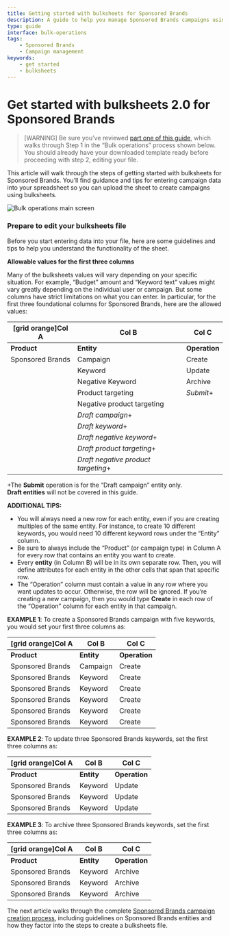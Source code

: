 ```yaml
---
title: Getting started with bulksheets for Sponsored Brands 
description: A guide to help you manage Sponsored Brands campaigns using bulksheets.
type: guide
interface: bulk-operations
tags:
    - Sponsored Brands
    - Campaign management
keywords:
    - get started
    - bulksheets  
---
```


# Get started with bulksheets 2.0 for Sponsored Brands

>[WARNING] Be sure you’ve reviewed [part one of this guide](bulksheets/2-0/get-started-with-bulksheets-part1), which walks through Step 1 in the “Bulk operations” process shown below. You should already have your downloaded template ready before proceeding with step 2, editing your file. 

This article will walk through the steps of getting started with bulksheets for Sponsored Brands. You’ll find guidance and tips for entering campaign data into your spreadsheet so you can upload the sheet to create campaigns using bulksheets. 

![Bulk operations main screen](/_images/bulksheets/2-0-images/all-get-started-main-bulk-ops-pg.png "Bulk operations main screen")

### Prepare to edit your bulksheets file

Before you start entering data into your file, here are some guidelines and tips to help you understand the functionality of the sheet. 

**Allowable values for the first three columns**

Many of the bulksheets values will vary depending on your specific situation. For example, “Budget” amount and “Keyword text” values might vary greatly depending on the individual user or campaign. But some columns have strict limitations on what you can enter. In particular, for the first three foundational columns for Sponsored Brands, here are the allowed values:

|[grid orange]Col A	|Col B	|Col C	|
|---	|---	|---	|
|**Product**	|**Entity**	|**Operation**	|
|Sponsored Brands	|Campaign	|Create	|
|	|Keyword	|Update	|
|	|Negative Keyword	|Archive	|
|	|Product targeting	|*Submit*+	|
|	|Negative product targeting	|	|
|	|*Draft campaign*+	|	|
|	|*Draft keyword*+	|	|
|	|*Draft negative keyword*+	|	|
|	|*Draft product targeting*+	|	|
|	|*Draft negative product targeting*+	|	|

+The **Submit** operation is for the “Draft campaign” entity only. <br>**Draft entities** will not be covered in this guide. 

**ADDITIONAL TIPS:**

* You will always need a new row for each entity, even if you are creating multiples of the same entity. For instance, to create 10 different keywords, you would need 10 different keyword rows under the “Entity” column. 
* Be sure to always include the “Product” (or campaign type) in Column A for every row that contains an entity you want to create. 
* Every **entity** (in Column B) will be in its own separate row. Then, you will define attributes for each entity in the other cells that span that specific row. 
* The “Operation” column must contain a value in any row where you want updates to occur. Otherwise, the row will be ignored. If you’re creating a new campaign, then you would type **Create** in each row of the “Operation” column for each entity in that campaign. 

**EXAMPLE 1**: To create a Sponsored Brands campaign with five keywords, you would set your first three columns as:

|[grid orange]Col A	|Col B	|Col C	|
|---	|---	|---	|
|**Product**	|**Entity**	|**Operation**	|
|Sponsored Brands	|Campaign	|Create	|
|Sponsored Brands	|Keyword	|Create	|
|Sponsored Brands	|Keyword	|Create	|
|Sponsored Brands	|Keyword	|Create	|
|Sponsored Brands	|Keyword	|Create	|
|Sponsored Brands	|Keyword	|Create	|

**EXAMPLE 2**: To update three Sponsored Brands keywords, set the first three columns as:

|[grid orange]Col A	|Col B	|Col C	|
|---	|---	|---	|
|**Product**	|**Entity**	|**Operation**	|
|Sponsored Brands	|Keyword	|Update	|
|Sponsored Brands	|Keyword	|Update	|
|Sponsored Brands	|Keyword	|Update	|

**EXAMPLE 3**: To archive three Sponsored Brands keywords, set the first three columns as:

|[grid orange]Col A	|Col B	|Col C	|
|---	|---	|---	|
|**Product**	|**Entity**	|**Operation**	|
|Sponsored Brands	|Keyword	|Archive	|
|Sponsored Brands	|Keyword	|Archive	|
|Sponsored Brands	|Keyword	|Archive	|

The next article walks through the complete [Sponsored Brands campaign creation process](bulksheets/2-0/create-sb-campaign), including guidelines on Sponsored Brands entities and how they factor into the steps to create a bulksheets file.

